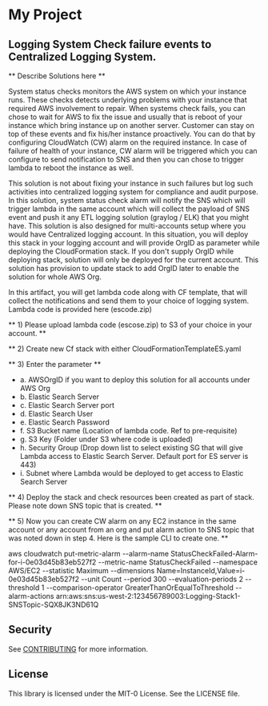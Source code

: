# My Project


## Logging System Check failure events to Centralized Logging System. 

** Describe Solutions here **

System status checks monitors the AWS system on which your instance runs. These checks detects underlying problems with your instance that required AWS involvement to repair. When systems check fails, you can chose to wait for AWS to fix the issue and usually that is reboot of your instance which bring instance up on another server. Customer can stay on top of these events and fix his/her instance proactively. You can do that by configuring CloudWatch (CW) alarm on the required instance. In case of failure of health of your instance, CW alarm will be triggered which you can configure to send notification to SNS and then you can chose to trigger lambda to reboot the instance as well.

This solution is not about fixing your instance in such failures but log such activities into centralized logging system for compliance and audit purpose. In this solution, system status check alarm will notify the SNS which will trigger lambda in the same account which will collect the payload of SNS event and push it any ETL logging solution (graylog / ELK) that you might have. This solution is also designed for multi-accounts setup where you would have Centralized logging account. In this situation, you will deploy this stack in your logging account and will provide OrgID as parameter while deploying the CloudFormation stack. If you don't supply OrgID while deploying stack, solution will only be deployed for the current account. This solution has provision to update stack to add OrgID later to enable the solution for whole AWS Org.

In this artifact, you will get lambda code along with CF template, that will collect the notifications and send them to your choice of logging system. Lambda code is provided here (escode.zip)

** 1) Please upload lambda code (escose.zip) to S3 of your choice in your account.  **

** 2) Create new Cf stack with either CloudFormationTemplateES.yaml

** 3) Enter the parameter  **

* a. AWSOrgID if you want to deploy this solution for all accounts under AWS Org
* b. Elastic Search Server
* c. Elastic Search Server port
* d. Elastic Search User
* e. Elastic Search Password
* f. S3 Bucket name (Location of lambda code. Ref to pre-requisite)
* g. S3 Key (Folder under S3 where code is uploaded)
* h. Security Group (Drop down list to select existing SG that will give Lambda access to Elastic Search Server. Default port for ES server is 443)
* i. Subnet where Lambda would be deployed to get access to Elastic Search Server

** 4) Deploy the stack and check resources been created as part of stack.  Please note down SNS topic that is created. **

** 5) Now you can create CW alarm on any EC2 instance in the same account or any account from an org and put alarm action to SNS topic that was noted down in step 4. Here is the sample CLI to create one. **

aws cloudwatch put-metric-alarm --alarm-name StatusCheckFailed-Alarm-for-i-0e03d45b83eb527f2  --metric-name StatusCheckFailed --namespace AWS/EC2 --statistic Maximum --dimensions Name=InstanceId,Value=i-0e03d45b83eb527f2  --unit Count --period 300 --evaluation-periods 2 --threshold 1 --comparison-operator GreaterThanOrEqualToThreshold --alarm-actions arn:aws:sns:us-west-2:123456789003:Logging-Stack1-SNSTopic-SQX8JK3ND61Q

## Security

See [CONTRIBUTING](CONTRIBUTING.md#security-issue-notifications) for more information.

## License

This library is licensed under the MIT-0 License. See the LICENSE file.
